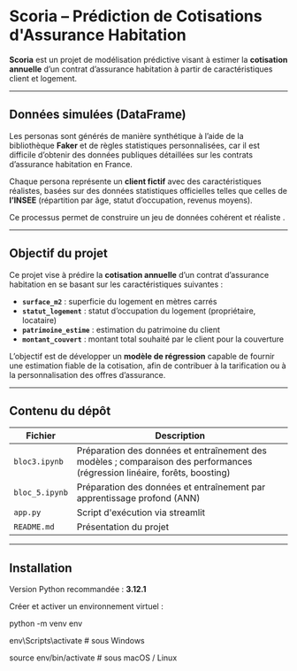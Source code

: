#  Scoria – Prédiction de Cotisations d'Assurance Habitation

**Scoria** est un projet de modélisation prédictive visant à estimer la **cotisation annuelle** d’un contrat d’assurance habitation à partir de caractéristiques client et logement.

---

## Données simulées (DataFrame)

Les personas sont générés de manière synthétique à l’aide de la bibliothèque **Faker** et de règles statistiques personnalisées, car il est difficile d’obtenir des données publiques détaillées sur les contrats d’assurance habitation en France.

Chaque persona représente un **client fictif** avec des caractéristiques réalistes, basées sur des données statistiques officielles telles que celles de **l’INSEE** (répartition par âge, statut d’occupation, revenus moyens).

Ce processus permet de construire un jeu de données cohérent et  réaliste  .

---

##  Objectif du projet

Ce projet vise à prédire la **cotisation annuelle** d’un contrat d’assurance habitation en se basant sur les caractéristiques suivantes :

- **`surface_m2`** : superficie du logement en mètres carrés  
- **`statut_logement`** : statut d’occupation du logement (propriétaire, locataire)  
- **`patrimoine_estime`** : estimation du patrimoine du client  
- **`montant_couvert`** : montant total souhaité par le client pour la couverture

L’objectif est de développer un **modèle de régression** capable de fournir une estimation fiable de la cotisation, afin de contribuer à la tarification ou à la personnalisation des offres d’assurance.

---

##  Contenu du dépôt

| Fichier                    | Description |
|---------------------------|-------------|
| `bloc3.ipynb`             | Préparation des données et entraînement des modèles ; comparaison des performances (régression linéaire, forêts, boosting) |
| `bloc_5.ipynb` |   Préparation des données et entraînement par apprentissage profond (ANN)  |
| `app.py`                  | Script d'exécution via streamlit  |
| `README.md`               | Présentation du projet |

---

##  Installation

Version Python recommandée : **3.12.1**

Créer et activer un environnement virtuel :


python -m venv env

env\Scripts\activate        # sous Windows

source env/bin/activate     # sous macOS / Linux


